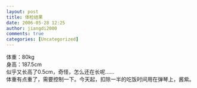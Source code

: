 ```yaml
---
layout: post
title: 体检结果
date: 2006-05-28 12:25
author: jiangdi2000
comments: true
categories: [Uncategorized]
---
```

<div id="msgcns!C840C88DA912213B!818" class="bvMsg"><div>体重：80kg</div>
<div>身高：187.5cm</div>
<div>似乎又长高了0.5cm，奇怪，怎么还在长呢……</div>
<div>体重有点重了，需要控制一下。今天起，扣除一半的吃饭时间用在弹琴上，酱紫。</div></div>
